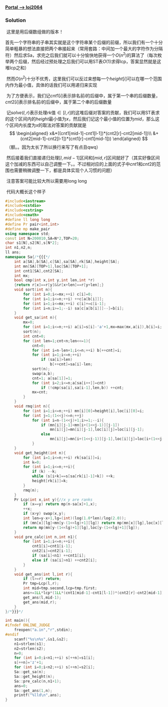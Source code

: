 [**Portal --> loj2064**](https://loj.ac/problem/2064)

### Solution

​	这里是用后缀数组做的版本！

​	首先一个字符串的子串其实就是这个字符串某个后缀的前缀，所以我们有一个十分简单粗暴的想法直接把两个串接起来（常用套路：中间加一个最大的字符作为分隔符）然后求Sa，求完之后我们就可以十分愉快地获得一个$O(n^2)$的算法了（每次枚举两个后缀，然后经过预处理之后我们可以用ST表$O(1)$求得lcp，答案显然就是这堆lcp之和）

​	然而$O(n^2)$十分不优秀，这里我们可以反过来想每一个$height[i]$可以在哪一个范围内作为最小值，具体的话我们可以用递归来实现

​	为了方便表示，我们记$cnt1[i]$表示排名前$i$的后缀中，属于第一个串的后缀数量，$cnt2[i]$表示排名前$i$的后缀中，属于第二个串的后缀数量

​	记$solve(l,r)$表示处理$rk$值$\in [l,r]$的这堆后缀对答案的贡献，我们可以用ST表求的这个区间内的$height$最小值为$x$，然后我们记这个最小值的位置为$mid$，那么这个区间内长度为$x$的取法对答案的贡献就是
$$
\begin{aligned}
x&*((cnt1[mid-1]-cnt1[l-1])*(cnt2[r]-cnt2[mid-1])\\
&+(cnt2[mid-1]-cnt2[l-1])*(cnt1[r]-cnt1[mid-1]))
\end{aligned}
$$
​	（额。。因为太长了所以换行来写了有点丑qwq）

​	然后接着我们直接递归处理$[l,mid-1]$区间和$[mid,r]$区间就好了（其实好像区间这个加减的东西可以自己调整一下。。不过相对应的上面的式子中$cnt1$和$cnt2$的范围也需要稍微调整一下，都是具体实现个人习惯的问题）

​	注意答案可能比较大所以需要用long long



​	代码大概长这个样子

```c++
#include<iostream>
#include<cstdio>
#include<cstring>
#include<cmath>
#define ll long long
#define Pr pair<int,int>
#define mp make_pair
using namespace std;
const int N=200010,SA=N*2,TOP=20;
char s1[N],s2[N],s[N*2];
int n1,n2,n;
ll ans;
namespace Sa{/*{{{*/
	int a[SA],b[SA],c[SA],sa[SA],rk[SA],height[SA];
	int mn[SA][TOP+1],loc[SA][TOP+1];
	int cnt1[SA],cnt2[SA];
	int mx;
	bool cmp(int x,int y,int len,int *r)
	{return r[x]==r[y]&&r[x+len]==r[y+len];}
	void sort(int n){
		for (int i=0;i<=mx;++i) c[i]=0;
		for (int i=1;i<=n;++i) ++c[a[b[i]]];
		for (int i=1;i<=mx;++i) c[i]+=c[i-1];
		for (int i=n;i>=1;--i) sa[c[a[b[i]]]--]=b[i];
	}
	void get_sa(int n){
		mx=0;
		for (int i=1;i<=n;++i) a[i]=s[i]-'a'+1,mx=max(mx,a[i]),b[i]=i;
		sort(n);
		int cnt=0;
		for (int len=1;cnt<n;len<<=1){
			cnt=0;
			for (int i=n-len+1;i<=n;++i) b[++cnt]=i;
			for (int i=1;i<=n;++i)
				if (sa[i]>len)
					b[++cnt]=sa[i]-len;
			sort(n);
			swap(a,b);
			cnt=1; a[sa[1]]=1;
			for (int i=2;i<=n;a[sa[i++]]=cnt)
				if (!cmp(sa[i],sa[i-1],len,b)) ++cnt;
			mx=cnt;
		}
	}
	void rmq(int n){
		for (int i=1;i<=n;++i) mn[i][0]=height[i],loc[i][0]=i;
		for (int j=1;(1<<j)<=n;++j)
			for (int i=n-(1<<j)+1;i>=1;--i){
				if (mn[i][j-1]<mn[i+(1<<j-1)][j-1])
					mn[i][j]=mn[i][j-1],loc[i][j]=loc[i][j-1];
				else
					mn[i][j]=mn[i+(1<<j-1)][j-1],loc[i][j]=loc[i+(1<<j-1)][j-1];
			}
	}
	void get_height(int n){
		for (int i=1;i<=n;++i) rk[sa[i]]=i;
		int k=0;
		for (int i=1;i<=n;++i){
			if (k) --k;
			while (s[i+k]==s[sa[rk[i]-1]+k]) ++k;
			height[rk[i]]=k;
		}
		rmq(n);
	}
	Pr Lcp(int x,int y){//x y are ranks
		if (x==y) return mp(n-sa[x]+1,x);
		++x;
		if (x>y) swap(x,y);
		int len=y-x+1,lg=(int)(log(1.0*len)/log(2.0));
		if (mn[x][lg]<mn[y-(1<<lg)+1][lg]) return mp(mn[x][lg],loc[x][lg]);
		return mp(mn[y-(1<<lg)+1][lg],loc[y-(1<<lg)+1][lg]);
	}
	void pre_calc(int n,int n1){
		for (int i=1;i<=n;++i){
			cnt1[i]=cnt1[i-1];
			cnt2[i]=cnt2[i-1];
			if (sa[i]<n1) ++cnt1[i];
			else if (sa[i]>n1) ++cnt2[i];
		}
	}
	void get_ans(int l,int r){
		if (l>=r) return;
		Pr tmp=Lcp(l,r);
		int mid=tmp.second,lcp=tmp.first;
		ans+=1LL*lcp*(1LL*(cnt1[mid-1]-cnt1[l-1])*(cnt2[r]-cnt2[mid-1])+1LL*(cnt2[mid-1]-cnt2[l-1])*(cnt1[r]-cnt1[mid-1]));
		get_ans(l,mid-1);
		get_ans(mid,r);
	}
}/*}}}*/

int main(){
#ifndef ONLINE_JUDGE
	freopen("a.in","r",stdin);
#endif
	scanf("%s\n%s",&s1,&s2);
	n1=strlen(s1);
	n2=strlen(s2);
	n=0;
	for (int i=0;i<n1;++i) s[++n]=s1[i];
	s[++n]='z'+1;
	for (int i=0;i<n2;++i) s[++n]=s2[i];
	Sa::get_sa(n);
	Sa::get_height(n);
	Sa::pre_calc(n,n1+1);
	ans=0;
	Sa::get_ans(1,n);
	printf("%lld\n",ans);
}
```





​	